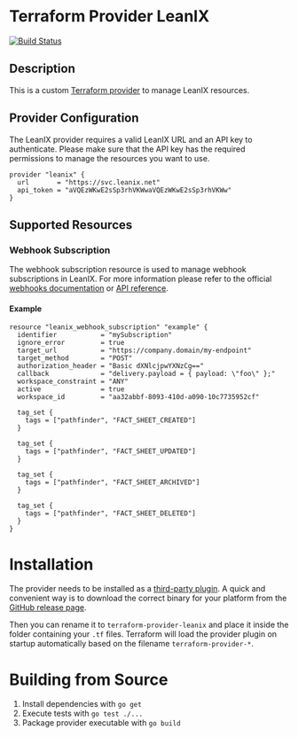 # Terraform Provider LeanIX

[![Build Status](https://travis-ci.org/codecentric/terraform-provider-leanix.svg?branch=master)](https://travis-ci.org/codecentric/terraform-provider-leanix)

## Description

This is a custom [Terraform provider](https://www.terraform.io/docs/providers/index.html) to manage LeanIX resources.

## Provider Configuration

The LeanIX provider requires a valid LeanIX URL and an API key to authenticate. Please make sure that the API key has the required permissions to manage the resources you want to use.

```
provider "leanix" {
  url       = "https://svc.leanix.net"
  api_token = "aVQEzWKwE2sSp3rhVKWwaVQEzWKwE2sSp3rhVKWw"
}
```

## Supported Resources

### Webhook Subscription

The webhook subscription resource is used to manage webhook subscriptions in LeanIX. For more information please refer to the official [webhooks documentation](https://dev.leanix.net/docs/webhooks) or [API reference](https://svc.leanix.net/services/webhooks/v1/docs/#/).

#### Example

```
resource "leanix_webhook_subscription" "example" {
  identifier           = "mySubscription"
  ignore_error         = true
  target_url           = "https://company.domain/my-endpoint"
  target_method        = "POST"
  authorization_header = "Basic dXNlcjpwYXNzCg=="
  callback             = "delivery.payload = { payload: \"foo\" };"
  workspace_constraint = "ANY"
  active               = true
  workspace_id         = "aa32abbf-8093-410d-a090-10c7735952cf"

  tag_set {
    tags = ["pathfinder", "FACT_SHEET_CREATED"]
  }

  tag_set {
    tags = ["pathfinder", "FACT_SHEET_UPDATED"]
  }

  tag_set {
    tags = ["pathfinder", "FACT_SHEET_ARCHIVED"]
  }

  tag_set {
    tags = ["pathfinder", "FACT_SHEET_DELETED"]
  }
}
```

# Installation

The provider needs to be installed as a [third-party plugin](https://www.terraform.io/docs/configuration/providers.html#third-party-plugins). A quick and convenient way is to download the correct binary for your platform from the [GitHub release page](https://github.com/codecentric/terraform-provider-leanix/releases). 

Then you can rename it to `terraform-provider-leanix` and place it inside the folder containing your `.tf` files. Terraform will load the provider plugin on startup automatically based on the filename `terraform-provider-*`.

# Building from Source

1. Install dependencies with `go get`
2. Execute tests with `go test ./...`
2. Package provider executable with `go build`
